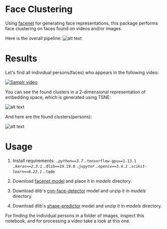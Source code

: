 # Face Clustering

Using [facenet](https://github.com/davidsandberg/facenet) for generating face representations, this package performs face clustering on faces found on videos and/or images.

Here is the overall pipeline:
![alt text](https://github.com/iamsoroush/facekoo/blob/master/Untitled%20Diagram.jpg "Overall pipeline")


# Results

Let's find all individual persons(faces) who appears in the following video:

[![Samplr video](http://img.youtube.com/vi/y3d9mBBApQA/0.jpg)](http://www.youtube.com/watch?v=y3d9mBBApQA)


You can see the found clusters in a 2-dimensional representation of embedding space, which is generated using TSNE:

![alt text](https://github.com/iamsoroush/facekoo/blob/master/tsne.png "Found clusters")

And here are the found clusters(persons):

![alt text](https://github.com/iamsoroush/facekoo/blob/master/clusters.png "Persons")


# Usage

1. Install requirements:
..*`python==3.7`
..*`tensorflow-gpu==1.13.1`
..*`keras==2.3.1`
..*`dlib==19.19.0`
..*`jupyter`
..*`opencv==3.4.2`
..*`scikit-learn==0.22.1`
..*`tqdm`

2. Download [facenet model](https://drive.google.com/file/d/1EXPBSXwTaqrSC0OhUdXNmKSh9qJUQ55-/view) and place it in _models_ directory.
3. Download dlib's [cnn-face-detector](http://dlib.net/files/mmod_human_face_detector.dat.bz2) model and unzip it in _models_ directory.
4. Download dlib's [shape-predictor](http://dlib.net/files/shape_predictor_5_face_landmarks.dat.bz2) model and unzip it in _models_ directory.

For finding the individual persons in a folder of images, inspect this notebook, and for processing a video take a look at this one.
